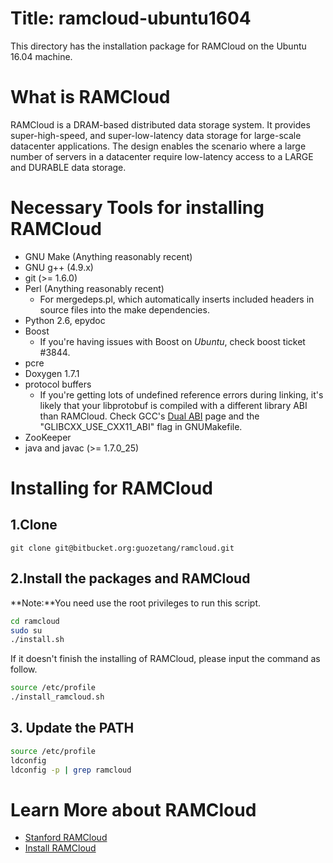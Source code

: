 # Title: ramcloud-ubuntu1604
This directory has the installation package for RAMCloud on the Ubuntu 16.04 machine.

# What is RAMCloud
RAMCloud is a DRAM-based distributed data storage system. It provides super-high-speed, and super-low-latency data storage for large-scale datacenter applications. The design enables the scenario where a large number of servers in a datacenter require low-latency access to a LARGE and DURABLE data storage.

# Necessary Tools for installing RAMCloud
- GNU Make (Anything reasonably recent)
- GNU g++ (4.9.x)
- git (>= 1.6.0)
- Perl (Anything reasonably recent)
    - For mergedeps.pl, which automatically inserts included headers in source files into the make dependencies.
- Python 2.6, epydoc
- Boost
    - If you're having issues with Boost on  _Ubuntu_, check boost ticket #3844.
- pcre
- Doxygen 1.7.1
- protocol buffers
    - If you're getting lots of undefined reference errors during linking, it's likely that your libprotobuf is compiled with a different library ABI than RAMCloud. Check GCC's [Dual ABI](https://gcc.gnu.org/onlinedocs/libstdc++/manual/using_dual_abi.html)  page and the "GLIBCXX_USE_CXX11_ABI" flag in GNUMakefile.
- ZooKeeper
- java and javac (>= 1.7.0_25)

# Installing for RAMCloud
## 1.Clone
`git clone git@bitbucket.org:guozetang/ramcloud.git`
## 2.Install the packages and RAMCloud
**Note:**You need use the root privileges to run this script.
```bash
cd ramcloud
sudo su
./install.sh
```
If it doesn't finish the installing of RAMCloud, please input the command as follow.
```bash
source /etc/profile
./install_ramcloud.sh
```
## 3. Update the PATH
```bash
source /etc/profile
ldconfig
ldconfig -p | grep ramcloud
```
# Learn More about RAMCloud
- [Stanford RAMCloud](https://ramcloud.stanford.edu/wiki/display/ramcloud) 
- [Install RAMCloud](https://ramcloud.atlassian.net/wiki/spaces/RAM/pages/6848614/General+Information+for+Developers)
